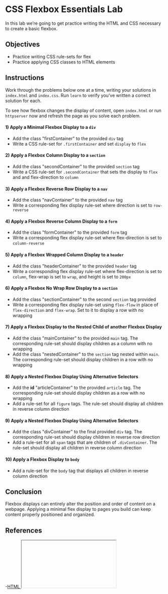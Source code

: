 # CSS Flexbox Essentials Lab

In this lab we’re going to get practice writing the HTML and CSS necessary to
create a basic flexbox.

## Objectives

- Practice writing CSS rule-sets for flex
- Practice applying CSS classes to HTML elements

## Instructions

Work through the problems below one at a time, writing your solutions in
`index.html` and `index.css`. Run `learn` to verify you've written a correct
solution for each.

To see how flexbox changes the display of content, open `index.html` or run
`httpserver` now and refresh the page as you solve each problem.

#### 1) Apply a Minimal Flexbox Display to a `div`

- Add the class "firstContainer" to the provided `div` tag
- Write a CSS rule-set for `.firstContainer` and set `display` to `flex`

#### 2) Apply a Flexbox Column Display to a `section`

- Add the class "secondContainer" to the provided `section` tag
- Write a CSS rule-set for `.secondContainer` that sets the display to `flex` and
  and flex-direction to `column`

#### 3) Apply a Flexbox Reverse Row Display to a `nav`

- Add the class "navContainer" to the provided `nav` tag
- Write a corresponding flex display rule-set where direction is set to `row-reverse`

#### 4) Apply a Flexbox Reverse Column Display to a `form`

- Add the class "formContainer" to the provided `form` tag
- Write a corresponding flex display rule-set where flex-direction is set to
  `column-reverse`

#### 5) Apply a Flexbox Wrapped Column Display to a `header`

- Add the class "headerContainer" to the provided `header` tag
- Write a corresponding flex display rule-set where flex-direction is set to
  `column`, flex-wrap is set to `wrap`, and height is set to `200px`

#### 6) Apply a Flexbox No Wrap Row Display to a `section`

- Add the class "sectionContainer" to the second `section` tag provided
- Write a corresponding flex display rule-set using `flex-flow` in place of
  `flex-direction` and `flex-wrap`. Set to it to display a row with no wrapping

#### 7) Apply a Flexbox Display to the Nested Child of another Flexbox Display

- Add the class "mainContainer" to the provided `main` tag. The corresponding
  rule-set should display children as a column with no wrapping
- Add the class "nestedContainer" to the `section` tag nested within `main`. The
  corresponding rule-set should display children in a row with no wrapping

#### 8) Apply a Nested Flexbox Display Using Alternative Selectors

- Add the **id** "articleContainer" to the provided `article` tag. The
  corresponding rule-set should display children as a row with no
  wrapping
- Add a rule-set for all `figure` tags. The rule-set should display all children
  in reverse column direction

#### 9) Apply a Nested Flexbox Display Using Alternative Selectors

- Add the class "divContainer" to the final provided `div` tag. The
  corresponding rule-set should display children in reverse row direction
- Add a rule-set for all `span` tags that are children of `.divContainer`. The
  rule-set should display all children in reverse column direction

#### 10) Apply a Flexbox Display to `body`

- Add a rule-set for the `body` tag that displays all children in reverse column
  direction

## Conclusion

Flexbox displays can entirely alter the position and order of content on a
webpage. Applying a minimal flex display to pages you build can keep content
properly positioned and organized.

## References

-[HTML <iframe> Tag][iframes]

[iframes]: https://www.w3schools.com/tags/tag_iframe.asp
